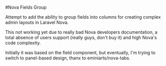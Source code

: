 #Nova Fields Group

Attempt to add the ability to group fields into columns for creating complex admin layouts in Laravel Nova.

This not working yet due to really bad Nova developers documentation, a total absence of users support (really guys, don't buy it) and high Nova's code complexity.

Initially it was based on the field component, but eventually, I'm trying to switch to panel-based design, thanx to eminiarts/nova-tabs.
